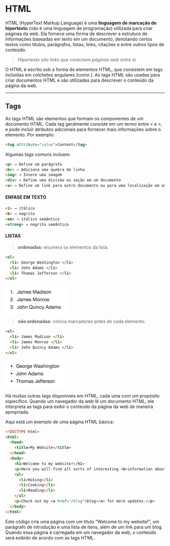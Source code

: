 # HTML

HTML (HyperText Markup Language) é uma **linguagem de marcação de hipertexto** (não é uma linguagem de programação) utilizada para criar páginas da web. Ela fornece uma forma de descrever a estrutura de informações baseadas em texto em um documento, denotando certos textos como títulos, parágrafos, listas, links, citações e entre outros tipos de conteúdo.

> *Hipertexto são links que conectam páginas web entre si.*

O HTML é escrito sob a forma de elementos HTML, que consistem em tags incluídas em colchetes angulares (como <html>). As tags HTML são usadas para criar documentos HTML e são utilizadas para descrever o conteúdo da página da web.

---

## Tags

As tags HTML são elementos que formam os componentes de um documento HTML. Cada tag geralmente consiste em um termo entre < e >, e pode incluir atributos adicionais para fornecer mais informações sobre o elemento. 
Por exemplo:

```html
<tag attribute="value">Content</tag>
```

Algumas tags comuns incluem:

```html
<p> → Define um parágrafo
<br> → Adiciona uma quebra de linha
<img> → Insere uma imagem
<div> → Define uma divisão ou seção em um documento
<a> → Define um link para outro documento ou para uma localização em um mesmo documento
```
#### ENFASE EM TEXTO
```html
<i> → itálico
<b> → negrito
<em> → itálico semântico
<strong> → negrito semântico
```

#### LISTAS
> **ordenadas:** enumera os elementos da lista.
```html
<ol>
  <li> George Washington </li>
  <li> John Adams </li>
  <li> Thomas Jefferson </li>
</ol>
```
<img src="../html/assets/images/lista-ordenada.png">

> **não ordenadas:** coloca marcadores antes de cada elemento.
```html
<ul>
  <li> James Madison </li>
  <li> James Monroe </li>
  <li> John Quincy Adams </li>
</ul>
```
<img src="../html/assets/images/lista-naoordenada.png">

Há muitas outras tags disponíveis em HTML, cada uma com um propósito específico. Quando um navegador da web lê um documento HTML, ele interpreta as tags para exibir o conteúdo da página da web de maneira apropriada.

Aqui está um exemplo de uma página HTML básica:

```html
<!DOCTYPE html>
<html>
  <head>
    <title>My Website</title>
  </head>
  <body>
    <h1>Welcome to my website!</h1>
    <p>Here you will find all sorts of interesting <b>information about me</b> and <b>my hobbies</b>.</p>
    <ul>
      <li>Hiking</li>
      <li>Cooking</li>
      <li>Reading</li>
    </ul>
    <p>Check out my <a href="/blog">blog</a> for more updates.</p>
  </body>
</html>
```

Este código cria uma página com um título "Welcome to my website!", um parágrafo de introdução e uma lista de itens, além de um link para um blog. Quando essa página é carregada em um navegador da web, o conteúdo será exibido de acordo com as tags HTML.
